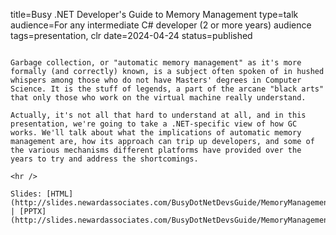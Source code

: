 title=Busy .NET Developer's Guide to Memory Management
type=talk
audience=For any intermediate C# developer (2 or more years) audience
tags=presentation, clr
date=2024-04-24
status=published
~~~~~~

Garbage collection, or "automatic memory management" as it's more formally (and correctly) known, is a subject often spoken of in hushed whispers among those who do not have Masters' degrees in Computer Science. It is the stuff of legends, a part of the arcane "black arts" that only those who work on the virtual machine really understand.

Actually, it's not all that hard to understand at all, and in this presentation, we're going to take a .NET-specific view of how GC works. We'll talk about what the implications of automatic memory management are, how its approach can trip up developers, and some of the various mechanisms different platforms have provided over the years to try and address the shortcomings.
    
<hr />

Slides: [HTML](http://slides.newardassociates.com/BusyDotNetDevsGuide/MemoryManagement.html) | [PPTX](http://slides.newardassociates.com/BusyDotNetDevsGuide/MemoryManagement.pptx)
